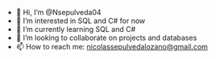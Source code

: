 - 👋 Hi, I’m @Nsepulveda04
- 👀 I’m interested in SQL and C# for now
- 🌱 I’m currently learning SQL and C#
- 💞️ I’m looking to collaborate on projects and databases
- 📫 How to reach me: nicolassepulvedalozano@gmail.com

<!---
Nsepulveda04/Nsepulveda04 is a ✨ special ✨ repository because its `README.md` (this file) appears on your GitHub profile.
You can click the Preview link to take a look at your changes.
--->
